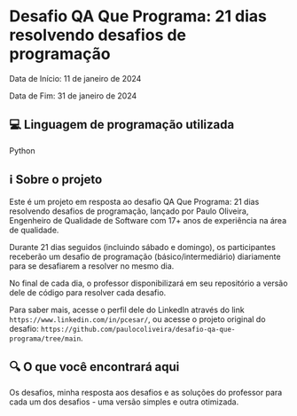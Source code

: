 # Desafio QA Que Programa: 21 dias resolvendo desafios de programação

Data de Início: 11 de janeiro de 2024

Data de Fim: 31 de janeiro de 2024

## 💻 Linguagem de programação utilizada

Python

## ℹ Sobre o projeto

Este é um projeto em resposta ao desafio QA Que Programa: 21 dias resolvendo desafios de programação, lançado por Paulo Oliveira, Engenheiro de Qualidade de Software com 17+ anos de experiência na área de qualidade. 

Durante 21 dias seguidos (incluindo sábado e domingo), os participantes receberão um desafio de programação (básico/intermediário) diariamente para se desafiarem a resolver no mesmo dia. 

No final de cada dia, o professor disponibilizará em seu repositório a versão dele de código para resolver cada desafio.

Para saber mais, acesse o perfil dele do LinkedIn através do link `https://www.linkedin.com/in/pcesar/`, ou acesse o projeto original do desafio: `https://github.com/paulocoliveira/desafio-qa-que-programa/tree/main`.

## 🔍 O que você encontrará aqui

Os desafios, minha resposta aos desafios e as soluções do professor para cada um dos desafios - uma versão simples e outra otimizada.
